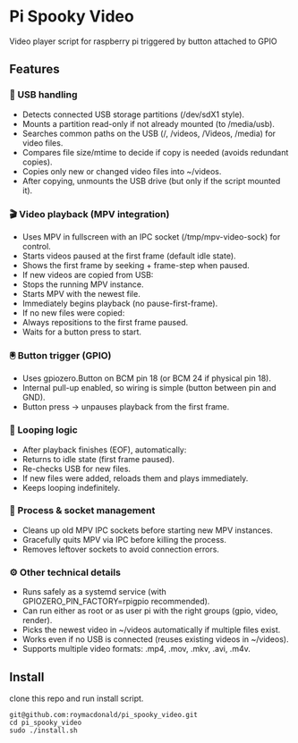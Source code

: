 # Pi Spooky Video

Video player script for raspberry pi triggered by button attached to GPIO

## Features

### 🔌 USB handling

* Detects connected USB storage partitions (/dev/sdX1 style).
* Mounts a partition read-only if not already mounted (to /media/usb).
* Searches common paths on the USB (/, /videos, /Videos, /media) for video files.
* Compares file size/mtime to decide if copy is needed (avoids redundant copies).
* Copies only new or changed video files into ~/videos.
* After copying, unmounts the USB drive (but only if the script mounted it).

### 🎬 Video playback (MPV integration)

* Uses MPV in fullscreen with an IPC socket (/tmp/mpv-video-sock) for control.
* Starts videos paused at the first frame (default idle state).
* Shows the first frame by seeking + frame-step when paused.
* If new videos are copied from USB:
* Stops the running MPV instance.
* Starts MPV with the newest file.
* Immediately begins playback (no pause-first-frame).
* If no new files were copied:
* Always repositions to the first frame paused.
* Waits for a button press to start.

### 🖲 Button trigger (GPIO)
* Uses gpiozero.Button on BCM pin 18 (or BCM 24 if physical pin 18).
* Internal pull-up enabled, so wiring is simple (button between pin and GND).
* Button press → unpauses playback from the first frame.

### 🔁 Looping logic
* After playback finishes (EOF), automatically:
* Returns to idle state (first frame paused).
* Re-checks USB for new files.
* If new files were added, reloads them and plays immediately.
* Keeps looping indefinitely.

### 🧹 Process & socket management
* Cleans up old MPV IPC sockets before starting new MPV instances.
* Gracefully quits MPV via IPC before killing the process.
* Removes leftover sockets to avoid connection errors.

### ⚙️ Other technical details
* Runs safely as a systemd service (with GPIOZERO_PIN_FACTORY=rpigpio recommended).
* Can run either as root or as user pi with the right groups (gpio, video, render).
* Picks the newest video in ~/videos automatically if multiple files exist.
* Works even if no USB is connected (reuses existing videos in ~/videos).
* Supports multiple video formats: .mp4, .mov, .mkv, .avi, .m4v.


## Install
clone this repo and run install script.

```
git@github.com:roymacdonald/pi_spooky_video.git
cd pi_spooky_video
sudo ./install.sh
```